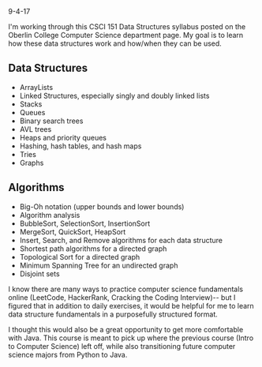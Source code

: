 9-4-17

I'm working through this CSCI 151 Data Structures syllabus posted on the Oberlin College Computer Science department page. My goal is to learn how these data structures work and how/when they can be used.

## Data Structures
* ArrayLists
* Linked Structures, especially singly and doubly linked lists
* Stacks
* Queues
* Binary search trees
* AVL trees
* Heaps and priority queues
* Hashing, hash tables, and hash maps
* Tries
* Graphs

## Algorithms
* Big-Oh notation (upper bounds and lower bounds)
* Algorithm analysis
* BubbleSort, SelectionSort, InsertionSort
* MergeSort, QuickSort, HeapSort
* Insert, Search, and Remove algorithms for each data structure
* Shortest path algorithms for a directed graph
* Topological Sort for a directed graph
* Minimum Spanning Tree for an undirected graph
* Disjoint sets

I know there are many ways to practice computer science fundamentals online (LeetCode, HackerRank, Cracking the Coding Interview)-- but I figured that in addition to daily exercises, it would be helpful for me to learn data structure fundamentals in a purposefully structured format.

I thought this would also be a great opportunity to get more comfortable with Java. This course is meant to pick up where the previous course (Intro to Computer Science) left off, while also transitioning future computer science majors from Python to Java.
